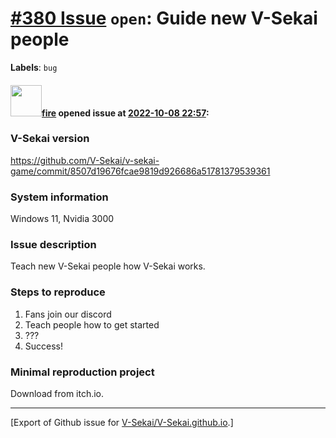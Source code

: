 # [\#380 Issue](https://github.com/V-Sekai/V-Sekai.github.io/issues/380) `open`: Guide new V-Sekai people
**Labels**: `bug`


#### <img src="https://avatars.githubusercontent.com/u/32321?u=c2e06a3d2b49a467aa907e54aa259516440267cc&v=4" width="50">[fire](https://github.com/fire) opened issue at [2022-10-08 22:57](https://github.com/V-Sekai/V-Sekai.github.io/issues/380):

### V-Sekai version

https://github.com/V-Sekai/v-sekai-game/commit/8507d19676fcae9819d926686a51781379539361

### System information

Windows 11, Nvidia 3000

### Issue description

Teach new V-Sekai people how V-Sekai works.

### Steps to reproduce

1. Fans join our discord
2. Teach people how to get started
3. ???
4. Success!

### Minimal reproduction project

Download from itch.io.




-------------------------------------------------------------------------------



[Export of Github issue for [V-Sekai/V-Sekai.github.io](https://github.com/V-Sekai/V-Sekai.github.io).]
